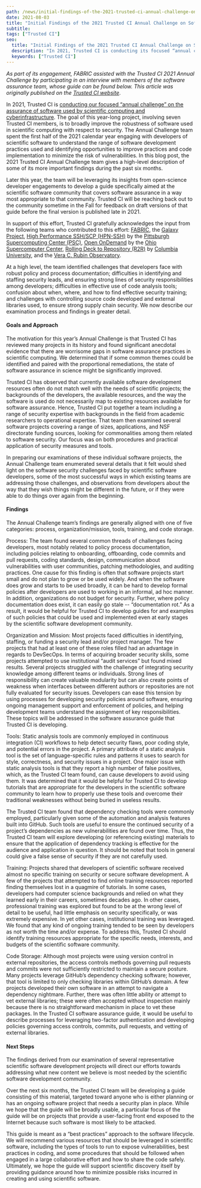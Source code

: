 ```yaml
---
path: /news/initial-findings-of-the-2021-trusted-ci-annual-challenge-on-software-assurance
date: 2021-08-03
title: "Initial Findings of the 2021 Trusted CI Annual Challenge on Software Assurance"
subtitle:
tags: ["Trusted CI"]
seo:
  title: "Initial Findings of the 2021 Trusted CI Annual Challenge on Software Assurance"
  description: "In 2021, Trusted CI is conducting its focused “annual challenge” on the assurance of software used by scientific computing and cyberinfrastructure. The goal of this year-long project, involving seven Trusted CI members including FABRIC, is to broadly improve the robustness of software used in scientific computing with respect to security."
  keywords: ["Trusted CI"]
---
```


<i>As part of its engagement, FABRIC assisted with the Trusted CI 2021 Annual Challenge by participating in an interview with members of the software assurance team, whose guide can be found below. This article was originally published on the <a href="https://blog.trustedci.org/2021/07/FABRIC-engagement-ends.html" target="_blank" rel="noopener noreferrer">Trusted CI website</a></i>.

In 2021, Trusted CI is <a href="https://blog.trustedci.org/2021/03/announcing-2021-trusted-ci-annual.html" target="_blank" rel="noopener noreferrer">conducting our focused “annual challenge” on the assurance of software used by scientific computing and cyberinfrastructure</a>. The goal of this year-long project, involving seven Trusted CI members, is to broadly improve the robustness of software used in scientific computing with respect to security. The Annual Challenge team spent the first half of the 2021 calendar year engaging with developers of scientific software to understand the range of software development practices used and identifying opportunities to improve practices and code implementation to minimize the risk of vulnerabilities. In this blog post, the 2021 Trusted CI Annual Challenge team gives a high-level description of some of its more important findings during the past six months.

Later this year, the team will be leveraging its insights from open-science developer engagements to develop a guide specifically aimed at the scientific software community that covers software assurance in a way most appropriate to that community. Trusted CI will be reaching back out to the community sometime in the Fall for feedback on draft versions of that guide before the final version is published late in 2021.

In support of this effort, Trusted CI gratefully acknowledges the input from the following teams who contributed to this effort: <a href="https://fabric-testbed.net/" target="_blank" rel="noopener noreferrer">FABRIC</a>, the <a href="https://galaxyproject.org/" target="_blank" rel="noopener noreferrer">Galaxy Project</a>, <a href="http://hpnssh.org/" target="_blank" rel="noopener noreferrer">High Performance SSH/SCP (HPN-SSH)</a> by the <a href="https://www.psc.edu/" target="_blank" rel="noopener noreferrer">Pittsburgh Supercomputing Center (PSC)</a>, <a href="https://openondemand.org/" target="_blank" rel="noopener noreferrer">Open OnDemand</a> by the <a href="https://www.osc.edu/" target="_blank" rel="noopener noreferrer">Ohio Supercomputer Center</a>, <a href="https://www.ldeo.columbia.edu/research/marine-geology-geophysics/rolling-deck-to-repository" target="_blank" rel="noopener noreferrer">Rolling Deck to Repository (R2R)</a> by <a href="https://www.columbia.edu/" target="_blank" rel="noopener noreferrer">Columbia University</a>, and the <a href="https://www.lsst.org/" target="_blank" rel="noopener noreferrer">Vera C. Rubin Observatory</a>.

At a high level, the team identified challenges that developers face with robust policy and process documentation; difficulties in identifying and staffing security leads, and ensuring strong lines of security responsibilities among developers; difficulties in effective use of code analysis tools; confusion about when, where, and how to find effective security training; and challenges with controlling source code developed and external libraries used, to ensure strong supply chain security. We now describe our examination process and findings in greater detail.

<b><h4>Goals and Approach</h4></b>

The motivation for this year’s Annual Challenge is that Trusted CI has reviewed many projects in its history and found significant anecdotal evidence that there are worrisome gaps in software assurance practices in scientific computing. We determined that if some common themes could be identified and paired with the proportional remediations, the state of software assurance in science might be significantly improved.

Trusted CI has observed that currently available software development resources often do not match well with the needs of scientific projects; the backgrounds of the developers, the available resources, and the way the software is used do not necessarily map to existing resources available for software assurance. Hence, Trusted CI put together a team including a range of security expertise with backgrounds in the field from academic researchers to operational expertise. That team then examined several software projects covering a range of sizes, applications, and NSF directorate funding sources, looking for commonalities among them related to software security. Our focus was on both procedures and practical application of security measures and tools.

In preparing our examinations of these individual software projects, the Annual Challenge team enumerated several details that it felt would shed light on the software security challenges faced by scientific software developers, some of the most successful ways in which existing teams are addressing those challenges, and observations from developers about the way that they wish things might be different in the future, or if they were able to do things over again from the beginning.

<b><h4>Findings</h4></b>

The Annual Challenge team’s findings are generally aligned with one of five categories: process, organization/mission, tools, training, and code storage.

Process: The team found several common threads of challenges facing developers, most notably related to policy process documentation, including policies relating to onboarding, offboarding, code commits and pull requests, coding standards, design, communication about vulnerabilities with user communities, patching methodologies, and auditing practices. One cause for this finding is often that software projects start small and do not plan to grow or be used widely. And when the software does grow and starts to be used broadly, it can be hard to develop formal policies after developers are used to working in an informal, ad hoc manner. In addition, organizations do not budget for security. Further, where policy documentation does exist, it can easily go stale -- “documentation rot.” As a result, it would be helpful for Trusted CI to develop guides for and examples of such policies that could be used and implemented even at early stages by the scientific software development community.

Organization and Mission: Most projects faced difficulties in identifying, staffing, or funding a security lead and/or project manager. The few projects that had at least one of these roles filled had an advantage in regards to DevSecOps. In terms of acquiring broader security skills, some projects attempted to use institutional “audit services” but found mixed results. Several projects struggled with the challenge of integrating security knowledge among different teams or individuals. Strong lines of responsibility can create valuable modularity but can also create points of weakness when interfaces between different authors or repositories are not fully evaluated for security issues. Developers can ease this tension by using processes for developing security policies around software, ensuring ongoing management support and enforcement of policies, and helping development teams understand the assignment of key responsibilities. These topics will be addressed in the software assurance guide that Trusted CI is developing.

Tools: Static analysis tools are commonly employed in continuous integration (CI) workflows to help detect security flaws, poor coding style, and potential errors in the project. A primary attribute of a static analysis tool is the set of language-specific rules and patterns it uses to search for style, correctness, and security issues in a project. One major issue with static analysis tools is that they report a high number of false positives, which, as the Trusted CI team found, can cause developers to avoid using them. It was determined that it would be helpful for Trusted CI to develop tutorials that are appropriate for the developers in the scientific software community to learn how to properly use these tools and overcome their traditional weaknesses without being buried in useless results.

The Trusted CI team found that dependency checking tools were commonly employed, particularly given some of the automation and analysis features built into GitHub. Such tools are useful to ensure the continued security of a project’s dependencies as new vulnerabilities are found over time. Thus, the Trusted CI team will explore developing (or referencing existing) materials to ensure that the application of dependency tracking is effective for the audience and application in question. It should be noted that tools in general could give a false sense of security if they are not carefully used.

Training: Projects shared that developers of scientific software received almost no specific training on security or secure software development. A few of the projects that attempted to find online training resources reported finding themselves lost in a quagmire of tutorials. In some cases, developers had computer science backgrounds and relied on what they learned early in their careers, sometimes decades ago. In other cases, professional training was explored but found to be at the wrong level of detail to be useful, had little emphasis on security specifically, or was extremely expensive. In yet other cases, institutional training was leveraged. We found that any kind of ongoing training tended to be seen by developers as not worth the time and/or expense. To address this, Trusted CI should identify training resources appropriate for the specific needs, interests, and budgets of the scientific software community.

Code Storage: Although most projects were using version control in external repositories, the access controls methods governing pull requests and commits were not sufficiently restricted to maintain a secure posture. Many projects leverage GitHub’s dependency checking software; however, that tool is limited to only checking libraries within GitHub’s domain. A few projects developed their own software in an attempt to navigate a dependency nightmare. Further, there was often little ability or attempt to vet external libraries; these were often accepted without inspection mainly because there is no straightforward mechanism in place to vet these packages. In the Trusted CI software assurance guide, it would be useful to describe processes for leveraging two-factor authentication and developing policies governing access controls, commits, pull requests, and vetting of external libraries.

<b><h4>Next Steps</h4></b>

The findings derived from our examination of several representative scientific software development projects will direct our efforts towards addressing what new content we believe is most needed by the scientific software development community.

Over the next six months, the Trusted CI team will be developing a guide consisting of this material, targeted toward anyone who is either planning or has an ongoing software project that needs a security plan in place. While we hope that the guide will be broadly usable, a particular focus of the guide will be on projects that provide a user-facing front end exposed to the Internet because such software is most likely to be attacked.

This guide is meant as a “best practices” approach to the software lifecycle. We will recommend various resources that should be leveraged in scientific software, including the types of tools to run to expose vulnerabilities, best practices in coding, and some procedures that should be followed when engaged in a large collaborative effort and how to share the code safely. Ultimately, we hope the guide will support scientific discovery itself by providing guidance around how to minimize possible risks incurred in creating and using scientific software.
